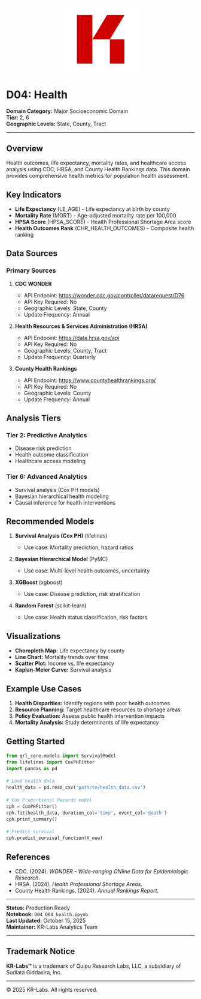 <div align="center">
  <img src="../../../assets/images/KRLabs_WebLogo.png" alt="KR-Labs" width="200">
</div>

# D04: Health

**Domain Category:** Major Socioeconomic Domain  
**Tier:** 2, 6  
**Geographic Levels:** State, County, Tract

---

## Overview

Health outcomes, life expectancy, mortality rates, and healthcare access analysis using CDC, HRSA, and County Health Rankings data. This domain provides comprehensive health metrics for population health assessment.

## Key Indicators

- **Life Expectancy** (LE_AGE) - Life expectancy at birth by county
- **Mortality Rate** (MORT) - Age-adjusted mortality rate per 100,000
- **HPSA Score** (HPSA_SCORE) - Health Professional Shortage Area score
- **Health Outcomes Rank** (CHR_HEALTH_OUTCOMES) - Composite health ranking

## Data Sources

### Primary Sources

1. **CDC WONDER**
   - API Endpoint: https://wonder.cdc.gov/controller/datarequest/D76
   - API Key Required: No
   - Geographic Levels: State, County
   - Update Frequency: Annual

2. **Health Resources & Services Administration (HRSA)**
   - API Endpoint: https://data.hrsa.gov/api
   - API Key Required: No
   - Geographic Levels: County, Tract
   - Update Frequency: Quarterly

3. **County Health Rankings**
   - API Endpoint: https://www.countyhealthrankings.org/
   - API Key Required: No
   - Geographic Levels: County
   - Update Frequency: Annual

## Analysis Tiers

### Tier 2: Predictive Analytics
- Disease risk prediction
- Health outcome classification
- Healthcare access modeling

### Tier 6: Advanced Analytics
- Survival analysis (Cox PH models)
- Bayesian hierarchical health modeling
- Causal inference for health interventions

## Recommended Models

1. **Survival Analysis (Cox PH)** (lifelines)
   - Use case: Mortality prediction, hazard ratios

2. **Bayesian Hierarchical Model** (PyMC)
   - Use case: Multi-level health outcomes, uncertainty

3. **XGBoost** (xgboost)
   - Use case: Disease prediction, risk stratification

4. **Random Forest** (scikit-learn)
   - Use case: Health status classification, risk factors

## Visualizations

- **Choropleth Map:** Life expectancy by county
- **Line Chart:** Mortality trends over time
- **Scatter Plot:** Income vs. life expectancy
- **Kaplan-Meier Curve:** Survival analysis

## Example Use Cases

1. **Health Disparities:** Identify regions with poor health outcomes
2. **Resource Planning:** Target healthcare resources to shortage areas
3. **Policy Evaluation:** Assess public health intervention impacts
4. **Mortality Analysis:** Study determinants of life expectancy

## Getting Started

```python
from qrl_core.models import SurvivalModel
from lifelines import CoxPHFitter
import pandas as pd

# Load health data
health_data = pd.read_csv('path/to/health_data.csv')

# Cox Proportional Hazards model
cph = CoxPHFitter()
cph.fit(health_data, duration_col='time', event_col='death')
cph.print_summary()

# Predict survival
cph.predict_survival_function(X_new)
```

## References

- CDC. (2024). *WONDER - Wide-ranging ONline Data for Epidemiologic Research*.
- HRSA. (2024). *Health Professional Shortage Areas*.
- County Health Rankings. (2024). *Annual Rankings Report*.

---

**Status:** Production Ready  
**Notebook:** `D04_D04_health.ipynb`  
**Last Updated:** October 15, 2025  
**Maintainer:** KR-Labs Analytics Team

---

## Trademark Notice

**KR-Labs™** is a trademark of Quipu Research Labs, LLC, a subsidiary of Sudiata Giddasira, Inc.

---

© 2025 KR-Labs. All rights reserved.
